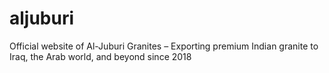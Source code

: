# aljuburi
Official website of Al-Juburi Granites – Exporting premium Indian granite to Iraq, the Arab world, and beyond since 2018
